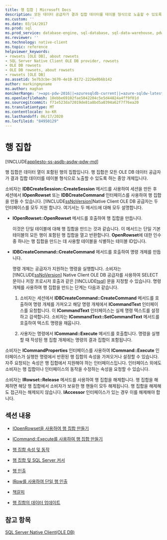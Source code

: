 ```yaml
---
title: 행 집합 | Microsoft Docs
description: 모든 데이터 공급자가 결과 집합 데이터를 테이블 형식으로 노출할 수 있도록 합니다. OLE DB에서 데이터 열이 포함 된 행 집합인 행 집합 기능을 사용 합니다.
ms.custom: ''
ms.date: 03/14/2017
ms.prod: sql
ms.prod_service: database-engine, sql-database, sql-data-warehouse, pdw
ms.reviewer: ''
ms.technology: native-client
ms.topic: reference
helpviewer_keywords:
- rowsets [OLE DB], about rowsets
- SQL Server Native Client OLE DB provider, rowsets
- OLE DB rowsets
- OLE DB rowsets, about rowsets
- rowsets [OLE DB]
ms.assetid: 5e7b3cbe-3670-4e18-8172-2226e0b6b142
author: markingmyname
ms.author: maghan
monikerRange: '>=aps-pdw-2016||=azuresqldb-current||=azure-sqldw-latest||>=sql-server-2016||=sqlallproducts-allversions||>=sql-server-linux-2017||=azuresqldb-mi-current'
ms.openlocfilehash: 18ebbe69102fae5042204c5e5d44024a4ff9f01d
ms.sourcegitcommit: f71e523da72019de81a8bd5a0394a62f7f76ea20
ms.translationtype: MT
ms.contentlocale: ko-KR
ms.lasthandoff: 06/17/2020
ms.locfileid: "84950129"
---
```

# <a name="rowsets"></a>행 집합
[!INCLUDE[appliesto-ss-asdb-asdw-pdw-md](../../includes/appliesto-ss-asdb-asdw-pdw-md.md)]

  행 집합은 데이터 열이 포함된 행의 집합입니다. 행 집합은 모든 OLE DB 데이터 공급자가 결과 집합 데이터를 테이블 형식으로 노출할 수 있도록 하는 중앙 개체입니다.  
  
 소비자는 **IDBCreateSession::CreateSession** 메서드를 사용하여 세션을 만든 후 세션에서 **IOpenRowset** 또는 **IDBCreateCommand** 인터페이스를 사용하여 행 집합을 만들 수 있습니다. [!INCLUDE[ssNoVersion](../../includes/ssnoversion-md.md)]Native Client OLE DB 공급자는 두 인터페이스를 모두 지원 합니다. 여기서는 두 메서드에 대해 모두 설명합니다.  
  
-   **IOpenRowset::OpenRowset** 메서드를 호출하여 행 집합을 만듭니다.  
  
     이것은 단일 테이블에 대해 행 집합을 만드는 것과 같습니다. 이 메서드는 단일 기본 테이블의 모든 행이 포함된 행 집합을 열고 반환합니다. **OpenRowset**에 대한 인수 중 하나는 행 집합을 만드는 데 사용할 테이블을 식별하는 테이블 ID입니다.  
  
-   **IDBCreateCommand::CreateCommand** 메서드를 호출하여 명령 개체를 만듭니다.  
  
     명령 개체는 공급자가 지원하는 명령을 실행합니다. 소비자는 [!INCLUDE[ssNoVersion](../../includes/ssnoversion-md.md)] Native Client OLE DB 공급자를 사용하여 SELECT 문이나 저장 프로시저 호출과 같은 [!INCLUDE[tsql](../../includes/tsql-md.md)] 문을 지정할 수 있습니다. 명령 개체를 사용하여 행 집합을 만드는 단계는 다음과 같습니다.  
  
    1.  소비자는 세션에서 **IDBCreateCommand::CreateCommand** 메서드를 호출하여 명령 개체를 가져오고 해당 명령 개체에서 **ICommandText** 인터페이스를 요청합니다. 이 **ICommandText** 인터페이스는 실제 명령 텍스트를 설정하고 검색합니다. 소비자는 **ICommandText::SetCommandText** 메서드를 호출하여 텍스트 명령을 채웁니다.  
  
    2.  사용자는 명령에서 **ICommand::Execute** 메서드를 호출합니다. 명령을 실행할 때 작성된 행 집합 개체에는 명령의 결과 집합이 포함됩니다.  
  
 소비자는 **ICommandProperties** 인터페이스를 사용하여 **ICommand::Execute** 인터페이스가 실행한 명령에서 반환된 행 집합의 속성을 가져오거나 설정할 수 있습니다. 자주 요청되는 속성은 행 집합에서 지원해야 하는 인터페이스입니다. 인터페이스 외에도 소비자는 행 집합이나 인터페이스의 동작을 수정하는 속성을 요청할 수 있습니다.  
  
 소비자는 **IRowset::Release** 메서드를 사용하여 행 집합을 해제합니다. 행 집합을 해제하면 해당 행 집합에서 소비자가 보유한 행 핸들이 모두 해제됩니다. 행 집합을 해제해도 접근자는 해제되지 않습니다. **IAccessor** 인터페이스가 있는 경우 이를 해제해야 합니다.  
  
## <a name="in-this-section"></a>섹션 내용  
  
-   [IOpenRowset을 사용하여 행 집합 만들기](../../relational-databases/native-client-ole-db-rowsets/creating-a-rowset-with-iopenrowset.md)  
  
-   [ICommand::Execute를 사용하여 행 집합 만들기](../../relational-databases/native-client-ole-db-rowsets/creating-rowsets-with-icommand-execute.md)  
  
-   [행 집합 속성 및 동작](../../relational-databases/native-client-ole-db-rowsets/rowset-properties-and-behaviors.md)  
  
-   [행 집합 및 SQL Server 커서](../../relational-databases/native-client-ole-db-rowsets/rowsets-and-sql-server-cursors.md)  
  
-   [행 인출](../../relational-databases/native-client-ole-db-rowsets/fetching-rows.md)  
  
-   [IRow를 사용하여 단일 행 인출](../../relational-databases/native-client-ole-db-rowsets/fetching-a-single-row-with-irow.md)  
  
-   [책갈피](../../relational-databases/native-client-ole-db-rowsets/bookmarks.md)  
  
-   [행 집합의 데이터 업데이트](../../relational-databases/native-client-ole-db-rowsets/updating-data-in-rowsets.md)  
  
## <a name="see-also"></a>참고 항목  
 [SQL Server Native Client&#40;OLE DB&#41;](../../relational-databases/native-client/ole-db/sql-server-native-client-ole-db.md)  
  
  
